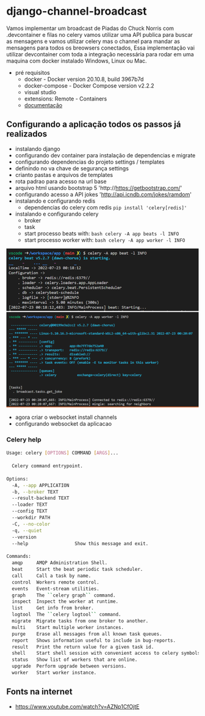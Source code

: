 # django-channel-broadcast

Vamos implementar um broadcast de Piadas do Chuck Norris com .devcontainer e filas no celery
vamos utilizar uma API publica para buscar as mensagens e vamos utilizar celery mas o channel para 
mandar as mensagens para todos os breowsers conectados, Essa implementação vai utilizar devcontainer
com toda a integração necessária para rodar em uma maquina com docker instalado Windows, Linux ou Mac.

- pré requisitos
    - docker - Docker version 20.10.8, build 3967b7d
    - docker-compose - Docker Compose version v2.2.2
    - visual studio
    - extensions: Remote - Containers
    - [documentação](https://code.visualstudio.com/docs/remote/containers)

## Configurando a aplicação todos os passos já realizados

- instalando django 
- configurando dev container para instalação de dependencias e migrate  
- configurando dependencias do projeto settings / templates
- definindo no va chave de segurança settings
- crianto pastas e arquivos de templates
- rota padrao para acesso na url base
- arquivo html usando bootstrap 5 'http://https://getbootstrap.com/'
- configurando acesso a API jokes 'http://api.icndb.com/jokes/ramdom'
- instalando e configurando redis
    - dependencias do celery com redis ``` pip install 'celery[redis]' ```
- instalando e configurando celery 
    - broker
    - task
    - start processo beats with: ```bash celery -A app beats -l INFO```
    - start processo worker with: ```bash celery -A app worker -l INFO```

![](app/static/beat.png) ![](app/static/worker.PNG)

- agora criar o websocket install channels
- configurando websocket da aplicacao


### Celery help

```bash
Usage: celery [OPTIONS] COMMAND [ARGS]...

  Celery command entrypoint.

Options:
  -A, --app APPLICATION
  -b, --broker TEXT
  --result-backend TEXT
  --loader TEXT
  --config TEXT
  --workdir PATH
  -C, --no-color
  -q, --quiet
  --version
  --help                 Show this message and exit.

Commands:
  amqp     AMQP Administration Shell.
  beat     Start the beat periodic task scheduler.
  call     Call a task by name.
  control  Workers remote control.
  events   Event-stream utilities.
  graph    The ``celery graph`` command.
  inspect  Inspect the worker at runtime.
  list     Get info from broker.
  logtool  The ``celery logtool`` command.
  migrate  Migrate tasks from one broker to another.
  multi    Start multiple worker instances.
  purge    Erase all messages from all known task queues.
  report   Shows information useful to include in bug-reports.
  result   Print the return value for a given task id.
  shell    Start shell session with convenient access to celery symbols.
  status   Show list of workers that are online.
  upgrade  Perform upgrade between versions.
  worker   Start worker instance.
```

## Fonts na internet 
 
 - https://www.youtube.com/watch?v=AZNp1CfOjtE